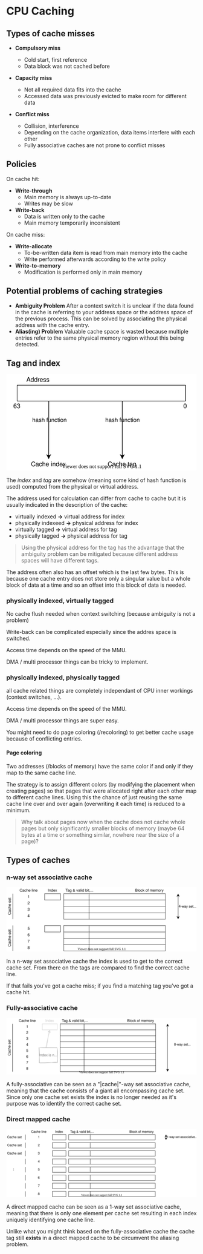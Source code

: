 # CPU Caching


## Types of cache misses

- **Compulsory miss**
  - Cold start, first reference
  - Data block was not cached before

- **Capacity miss**
  - Not all required data fits into the cache
  - Accessed data was previously evicted to make room for different data

- **Conflict miss**
  - Collision, interference
  - Depending on the cache organization, data items interfere with each other
  - Fully associative caches are not prone to conflict misses


## Policies

On cache hit:
- **Write-through**
  - Main memory is always up-to-date
  - Writes may be slow
- **Write-back**
  - Data is written only to the cache
  - Main memory temporarily inconsistent

On cache miss:
- **Write-allocate**
  - To-be-written data item is read from main memory into the cache
  - Write performed afterwards according to the write policy
- **Write-to-memory**
  - Modification is performed only in main memory


## Potential problems of caching strategies

- **Ambiguity Problem**
  After a context switch it is unclear if the data found in the cache is referring to your address space or the address space of the previous process.
  This can be solved by associating the physical address with the cache entry.
- **Alias(ing) Problem**
  Valuable cache space is wasted because multiple entries refer to the same physical memory region without this being detected.


## Tag and index

![address - tag and index](../assets/os/cache_tag_and_index.svg)

The *index* and *tag* are somehow (meaning some kind of hash function is used) computed from the physical or virtual address.

The address used for calculation can differ from cache to cache but it is usually indicated in the description of the cache:

- virtually indexed   **->** virtual address for index
- physically indexeed **->** physical address for index
- virtually tagged    **->** virtual address for tag
- physically tagged   **->** physical address for tag

> Using the physical address for the tag has the advantage that the ambiguity problem can be mitigated because different address spaces will have different tags.

The address often also has an offset which is the last few bytes.
This is because one cache entry does not store only a singular value but a whole block of data at a time and so an offset into this block of data is needed.

### physically indexed, virtually tagged

No cache flush needed when context switching (because ambiguity is not a problem)

Write-back can be complicated especially since the addres space is switched.

Access time depends on the speed of the MMU.

DMA / multi processor things can be tricky to implement.

### physically indexed, physically tagged

all cache related things are completely independant of CPU inner workings (context switches, ...).

Access time depends on the speed of the MMU.

DMA / multi processor things are super easy.

You might need to do page coloring (/recoloring) to get better cache usage because of conflicting entries.

#### Page coloring

Two addresses (/blocks of memory) have the same color if and only if they map to the same cache line.

The strategy is to assign different colors (by modifying the placement when creating pages) so that pages that were allocated right after each other map to different cache lines.
Using this the chance of just reusing the same cache line over and over again (overwriting it each time) is reduced to a minimum.

> Why talk about pages now when the cache does not cache whole pages but only significantly smaller blocks of memory (maybe 64 bytes at a time or something similar, nowhere near the size of a page)?

## Types of caches


### n-way set associative cache

![4-way set associative cache - 8 cache lines, 2 cache sets](../assets/os/4-way-set-associative-example.svg)

In a n-way set associative cache the index is used to get to the correct cache set.
From there on the tags are compared to find the correct cache line.

If that fails you've got a cache miss; if you find a matching tag you've got a cache hit.


### Fully-associative cache

![Fully associative cache - 8 cache lines, 1 cache set](../assets/os/fully-associative-cache.svg)

A fully-associative can be seen as a "|cache|"-way set associative cache, meaning that the cache consists of a giant all encompassing cache set.
Since only one cache set exists the index is no longer needed as it's purpose was to identify the correct cache set.


### Direct mapped cache

![Direct mapped cache - 8 cache lines, 8 cache sets](../assets/os/direct-mapped-cache.svg)

A direct mapped cache can be seen as a 1-way set associative cache, meaning that there is only one element per cache set resulting in each index uniquely identifying one cache line.

Unlike what you might think based on the fully-associative cache the cache tag still **exists** in a direct mapped cache to be circumvent the aliasing problem.

